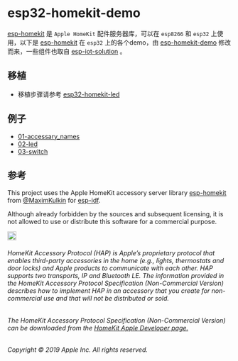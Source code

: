 # esp32-homekit-demo

[esp-homekit](https://github.com/maximkulkin/esp-homekit) 是 `Apple HomeKit` 配件服务器库，可以在 `esp8266` 和 `esp32` 上使用，以下是 [esp-homekit](https://github.com/maximkulkin/esp-homekit)  在 `esp32` 上的各个demo，由 [esp-homekit-demo](https://github.com/maximkulkin/esp-homekit-demo) 修改而来，一些组件也取自 [esp-iot-solution](https://github.com/espressif/esp-iot-solution) 。



## 移植

- 移植步骤请参考 [esp32-homekit-led](https://github.com/Shaopus/esp32-homekit-led) 



## 例子

- [01-accessary_names](./examples/01-accessory_names)
- [02-led](./examples/02-led)
- [03-switch](./examples/03-switch)



## 参考

This project uses the Apple HomeKit accessory server library [esp-homekit](https://github.com/maximkulkin/esp-homekit) from [@MaximKulkin](https://github.com/maximkulkin) for [esp-idf](https://github.com/espressif/esp-idf).

Although already forbidden by the sources and subsequent licensing, it is not allowed to use or distribute this software for a commercial purpose.

<img src="https://freepngimg.com/thumb/apple_logo/25366-7-apple-logo-file.png" width="20"/> 

###### HomeKit Accessory Protocol (HAP) is Apple’s proprietary protocol that enables third-party accessories in the home (e.g., lights, thermostats and door locks) and Apple products to communicate with each other. HAP supports two transports, IP and Bluetooth LE. The information provided in the HomeKit Accessory Protocol Specification (Non-Commercial Version) describes how to implement HAP in an accessory that you create for non-commercial use and that will not be distributed or sold.

###### The HomeKit Accessory Protocol Specification (Non-Commercial Version) can be downloaded from the [HomeKit Apple Developer page.](https://developer.apple.com/homekit/)

###### Copyright © 2019 Apple Inc. All rights reserved.